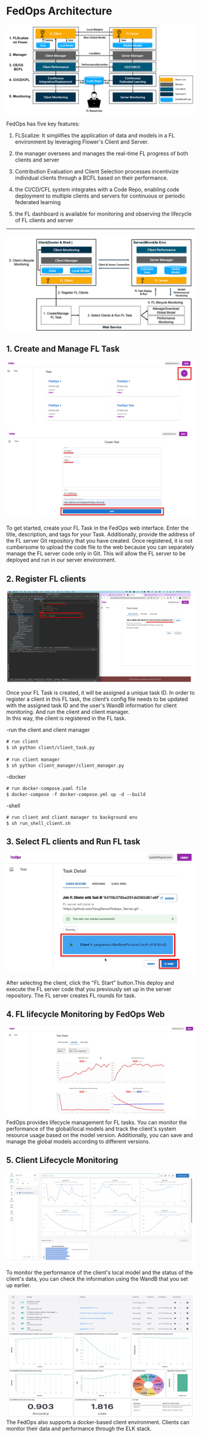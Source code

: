 # **FedOps Architecture**

![](./img/architecture.PNG)

FedOps has five key features:

1. FLScalize: It simplifies the application of data and models in a FL environment by leveraging Flower's Client and Server.

2.  the manager oversees and manages the real-time FL progress of both clients and server
3. Contribution Evaluation and Client Selection processes incentivize individual clients through a BCFL based on their performance.

4. the CI/CD/CFL system integrates with a Code Repo, 
enabling code deployment to multiple clients and servers for continuous or periodic federated learning

5. the FL dashboard is available for monitoring and observing the lifecycle of FL clients and server

-----
![FedOps work](./img/architecture2.PNG)

## 1. Create and Manage FL Task
![](./img/demo1.PNG)
![](./img/demo1-1.PNG)

To get started, create your FL Task in the FedOps web interface. Enter the title, description, and tags for your Task. Additionally, provide the address of the FL server Git repository that you have created. Once registered, it is not cumbersome to upload the code file to the web because you can separately manage the FL server code only in Git. This will allow the FL server to be deployed and run in our server environment.

## 2. Register FL clients
![](./img/demo2.PNG)

Once your FL Task is created, it will be assigned a unique task ID. In order to register a client in this FL task, the client’s config file needs to be updated with the assigned task ID and the user's WandB information for client monitoring. And run the client and client manager. In this way, the client is registered in the FL task.

-run the client and client manager
```
# run client
$ sh python client/client_task.py

# run client manager
$ sh python client_manager/client_manager.py
```
-docker
```
# run docker-compose.yaml file
$ docker-compose -f docker-compose.yml up -d --build
```

-shell
```
# run client and client manager to background env
$ sh run_shell_client.sh
```
## 3. Select FL clients and Run FL task
![](./img/demo3.PNG)

After selecting the client, click the "FL Start" button.This deploy and execute the FL server code that you previously set up in the server repository. The FL server creates FL rounds for task.

## 4. FL lifecycle Monitoring by FedOps Web
![](./img/demo4.PNG)
FedOps provides lifecycle management for FL tasks. You can monitor the performance of the global/local models and track the client's system resource usage based on the model version. Additionally, you can save and manage the global models according to different versions.

## 5. Client Lifecycle Monitoring
![](./img/demo5.PNG)

 To monitor the performance of the client's local model and the status of the client's data, you can check the information using the WandB that you set up earlier.

![](./img/demo5-1.PNG)
The FedOps also supports a docker-based client environment. 
Clients can monitor their data and performance through the ELK stack.
